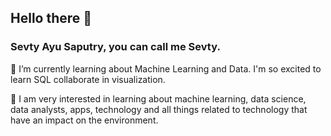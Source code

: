 ## Hello there 👋
### Sevty Ayu Saputry, you can call me Sevty.

🌱 I’m currently learning about Machine Learning and Data. I'm so excited to learn SQL collaborate in visualization.

🔭 I am very interested in learning about machine learning, data science, data analysts, apps, technology and all things related to technology that have an impact on the environment.

<!--
**Sevtyayu1/Sevtyayu1** is a ✨ _special_ ✨ repository because its `README.md` (this file) appears on your GitHub profile.

Here are some ideas to get you started:

- 🔭 I’m currently working on ...
- 🌱 I’m currently learning ...
- 👯 I’m looking to collaborate on ...
- 🤔 I’m looking for help with ...
- 💬 Ask me about ...
- 📫 How to reach me: ...
- 😄 Pronouns: ...
- ⚡ Fun fact: ...
-->
